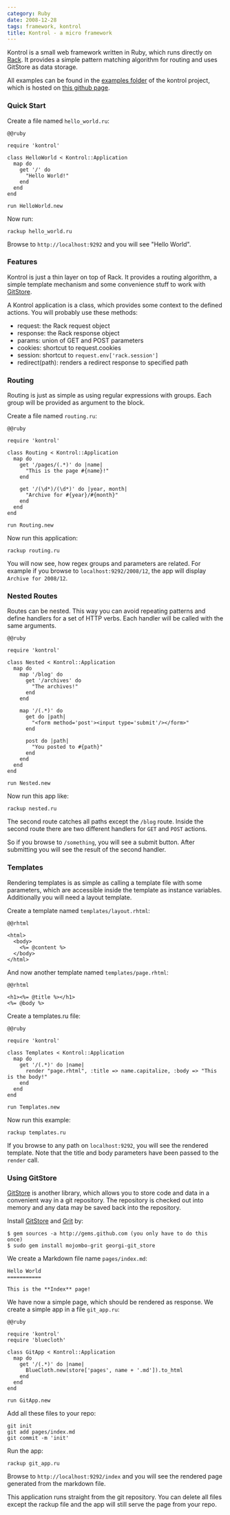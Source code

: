 ```yaml
--- 
category: Ruby
date: 2008-12-28
tags: framework, kontrol
title: Kontrol - a micro framework
---
```








Kontrol is a small web framework written in Ruby, which runs directly
on [Rack][5]. It provides a simple pattern matching algorithm for routing
and uses GitStore as data storage.

All examples can be found in the [examples folder][3] of the kontrol
project, which is hosted on [this github page][4].

### Quick Start

Create a file named `hello_world.ru`:

    @@ruby

    require 'kontrol'
    
    class HelloWorld < Kontrol::Application
      map do
        get '/' do
          "Hello World!" 
        end
      end
    end
        
    run HelloWorld.new
    
Now run:

    rackup hello_world.ru

Browse to `http://localhost:9292` and you will see "Hello World".


### Features

Kontrol is just a thin layer on top of Rack. It provides a routing
algorithm, a simple template mechanism and some convenience stuff to
work with [GitStore][1].

A Kontrol application is a class, which provides some context to the
defined actions. You will probably use these methods:

* request: the Rack request object
* response: the Rack response object
* params: union of GET and POST parameters
* cookies: shortcut to request.cookies
* session: shortcut to `request.env['rack.session']`
* redirect(path): renders a redirect response to specified path


### Routing

Routing is just as simple as using regular expressions with
groups. Each group will be provided as argument to the block.

Create a file named `routing.ru`:

    @@ruby

    require 'kontrol'
    
    class Routing < Kontrol::Application
      map do
        get '/pages/(.*)' do |name|
          "This is the page #{name}!"
        end
    
        get '/(\d*)/(\d*)' do |year, month|
          "Archive for #{year}/#{month}"
        end
      end
    end
    
    run Routing.new
    
Now run this application:

    rackup routing.ru


You will now see, how regex groups and parameters are related. For
example if you browse to `localhost:9292/2008/12`, the app will
display `Archive for 2008/12`.


### Nested Routes

Routes can be nested. This way you can avoid repeating patterns and
define handlers for a set of HTTP verbs. Each handler will be called
with the same arguments.

    @@ruby

    require 'kontrol'
    
    class Nested < Kontrol::Application
      map do
        map '/blog' do
          get '/archives' do
            "The archives!"
          end
        end
        
        map '/(.*)' do
          get do |path|
            "<form method='post'><input type='submit'/></form>"
          end
          
          post do |path|
            "You posted to #{path}"
          end
        end
      end
    end
    
    run Nested.new

Now run this app like:

    rackup nested.ru
    
The second route catches all paths except the `/blog` route. Inside
the second route there are two different handlers for `GET` and `POST`
actions.

So if you browse to `/something`, you will see a submit button. After
submitting you will see the result of the second handler.

### Templates

Rendering templates is as simple as calling a template file with some
parameters, which are accessible inside the template as instance
variables. Additionally you will need a layout template.

Create a template named `templates/layout.rhtml`:

    @@rhtml

    <html>
      <body>
        <%= @content %>
      </body>
    </html>

And now another template named `templates/page.rhtml`:

    @@rhtml

    <h1><%= @title %></h1>
    <%= @body %>

Create a templates.ru file:

    @@ruby

    require 'kontrol'
    
    class Templates < Kontrol::Application
      map do
        get '/(.*)' do |name|
          render "page.rhtml", :title => name.capitalize, :body => "This is the body!"
        end
      end
    end
    
    run Templates.new

Now run this example:

    rackup templates.ru

If you browse to any path on `localhost:9292`, you will see the
rendered template. Note that the title and body parameters have been
passed to the `render` call.


### Using GitStore

[GitStore][1] is another library, which allows you to store code and
data in a convenient way in a git repository. The repository is
checked out into memory and any data may be saved back into the
repository.

Install [GitStore][1] and [Grit][2] by:

    $ gem sources -a http://gems.github.com (you only have to do this once)
    $ sudo gem install mojombo-grit georgi-git_store

We create a Markdown file name `pages/index.md`:

    Hello World
    ===========

    This is the **Index** page!

We have now a simple page, which should be rendered as response. We
create a simple app in a file `git_app.ru`:

    @@ruby

    require 'kontrol'
    require 'bluecloth'
    
    class GitApp < Kontrol::Application
      map do
        get '/(.*)' do |name|
          BlueCloth.new(store['pages', name + '.md']).to_html
        end
      end
    end
    
    run GitApp.new

Add all these files to your repo:

    git init
    git add pages/index.md
    git commit -m 'init'

Run the app:

    rackup git_app.ru

Browse to `http://localhost:9292/index` and you will see the rendered
page generated from the markdown file.

This application runs straight from the git repository. You can delete
all files except the rackup file and the app will still serve the page
from your repo.


[1]: http://github.com/georgi/git_store
[2]: http://github.com/mojombo/grit
[3]: http://github.com/georgi/kontrol/tree/master/examples
[4]: http://github.com/georgi/kontrol
[5]: http://github.com/chneukirchen/rack
[6]: http://github.com/chneukirchen/rack/tree/master/lib/rack/request.rb
[7]: http://github.com/chneukirchen/rack/tree/master/lib/rack/response.rb
